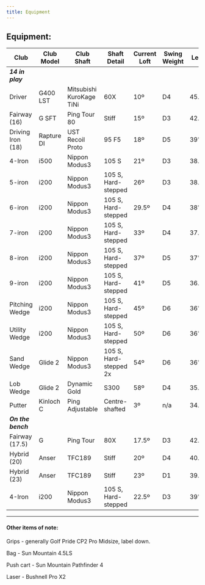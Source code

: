 ```yaml
---
title: Equipment
---
```


## Equipment:


| Club                        | Club Model  | Club Shaft                                | Shaft Detail                    | Current Loft  | Swing Weight  | Length |
| ---------------------- | -------------- | ---------------------------------- | --------------------------- | --------------- | ---------------- | -------- |
| **_14 in play_** |
| Driver                      | G400 LST    | Mitsubishi KuroKage TiNi         | 60X                                 | 10º                 | D4                  | 45.25"  |
| Fairway (16)            | G SFT          | Ping Tour 80                             | Stiff								   | 15º				| D3				  | 42.5"     |
| Driving Iron (18)      | Rapture DI   | UST Recoil Proto                      | 95 F5                               | 18º                 | D5                   | 39"       |
| 4-Iron                      | i500             | Nippon Modus3                        | 105 S                              | 21º                 | D3                  | 38.875"|
| 5-iron                      | i200             | Nippon Modus3                        | 105 S, Hard-stepped      | 26º                 | D3                  | 38.5"    |
| 6-iron                      | i200             | Nippon Modus3                        | 105 S, Hard-stepped      | 29.5º              | D4                  | 38"       |
| 7-iron                      | i200             | Nippon Modus3                        | 105 S, Hard-stepped      | 33º                 | D4                  | 37.5"    |
| 8-iron                      | i200             | Nippon Modus3                        | 105 S, Hard-stepped      | 37º                 | D5                  | 37"       |
| 9-iron                      | i200             | Nippon Modus3                        | 105 S, Hard-stepped      | 41º                 | D5                  | 36.5"    |
| Pitching Wedge      | i200             | Nippon Modus3                        | 105 S, Hard-stepped      | 45º                 | D6                  | 36"       |
| Utility Wedge          | i200             | Nippon Modus3                        | 105 S, Hard-stepped      | 50º                 | D6                  | 36"       |
| Sand Wedge           | Glide 2        | Nippon Modus3                        | 105 S, Hard-stepped 2x | 54º                 | D6                  | 36"       |
| Lob Wedge             | Glide 2        | Dynamic Gold                           | S300                                | 58º                 | D4                  | 35.25"  |
| Putter                      | Kinloch C    | Ping Adjustable                        | Centre-shafted                | 3º                   | n/a                  | 34.5"    |
| **_On the bench_** |
| Fairway (17.5)         | G                  | Ping Tour                                  | 80X                                 | 17.5º              | D3                  | 42.5"    |
| Hybrid (20)              | Anser           | TFC189                                     | Stiff                                 | 20º                 | D4                  | 40.25"  |
| Hybrid (23)              | Anser           | TFC189                                     | Stiff                                | 23º                 | D1                   | 39.75"  |
| 4-Iron                      | i200              | Nippon Modus3                       | 105 S, Hard-stepped     | 22.5º              | D3                   | 39"       |

---

#### Other items of note:

Grips - generally Golf Pride CP2 Pro Midsize, label down.

Bag - Sun Mountain 4.5LS

Push cart - Sun Mountain Pathfinder 4

Laser - Bushnell Pro X2
